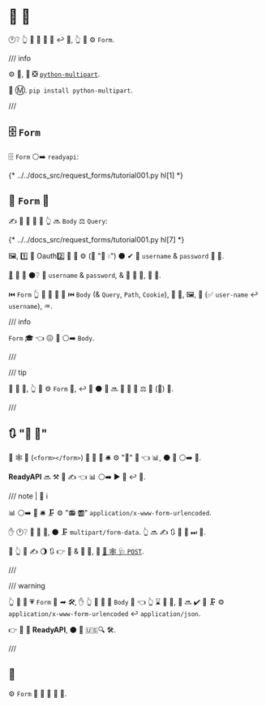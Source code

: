 # 📨 💽

🕐❔ 👆 💪 📨 📨 🏑 ↩️ 🎻, 👆 💪 ⚙️ `Form`.

/// info

⚙️ 📨, 🥇 ❎ <a href="https://github.com/Kludex/python-multipart" class="external-link" target="_blank">`python-multipart`</a>.

🤶 Ⓜ. `pip install python-multipart`.

///

## 🗄 `Form`

🗄 `Form` ⚪️➡️ `readyapi`:

{* ../../docs_src/request_forms/tutorial001.py hl[1] *}

## 🔬 `Form` 🔢

✍ 📨 🔢 🎏 🌌 👆 🔜 `Body` ⚖️ `Query`:

{* ../../docs_src/request_forms/tutorial001.py hl[7] *}

🖼, 1️⃣ 🌌 Oauth2️⃣ 🔧 💪 ⚙️ (🤙 "🔐 💧") ⚫️ ✔ 📨 `username` &amp; `password` 📨 🏑.

<abbr title="specification">🔌</abbr> 🚚 🏑 ⚫️❔ 📛 `username` &amp; `password`, &amp; 📨 📨 🏑, 🚫 🎻.

⏮️ `Form` 👆 💪 📣 🎏 📳 ⏮️ `Body` (&amp; `Query`, `Path`, `Cookie`), 🔌 🔬, 🖼, 📛 (✅ `user-name` ↩️ `username`), ♒️.

/// info

`Form` 🎓 👈 😖 🔗 ⚪️➡️ `Body`.

///

/// tip

📣 📨 💪, 👆 💪 ⚙️ `Form` 🎯, ↩️ 🍵 ⚫️ 🔢 🔜 🔬 🔢 🔢 ⚖️ 💪 (🎻) 🔢.

///

## 🔃 "📨 🏑"

🌌 🕸 📨 (`<form></form>`) 📨 💽 💽 🛎 ⚙️ "🎁" 🔢 👈 📊, ⚫️ 🎏 ⚪️➡️ 🎻.

**ReadyAPI** 🔜 ⚒ 💭 ✍ 👈 📊 ⚪️➡️ ▶️️ 🥉 ↩️ 🎻.

/// note | 📡 ℹ

📊 ⚪️➡️ 📨 🛎 🗜 ⚙️ "📻 🆎" `application/x-www-form-urlencoded`.

✋️ 🕐❔ 📨 🔌 📁, ⚫️ 🗜 `multipart/form-data`. 👆 🔜 ✍ 🔃 🚚 📁 ⏭ 📃.

🚥 👆 💚 ✍ 🌖 🔃 👉 🔢 &amp; 📨 🏑, 👳 <a href="https://developer.mozilla.org/en-US/docs/Web/HTTP/Methods/POST" class="external-link" target="_blank"><abbr title="Mozilla Developer Network">🏇</abbr> 🕸 🩺 <code>POST</code></a>.

///

/// warning

👆 💪 📣 💗 `Form` 🔢 *➡ 🛠️*, ✋️ 👆 💪 🚫 📣 `Body` 🏑 👈 👆 ⌛ 📨 🎻, 📨 🔜 ✔️ 💪 🗜 ⚙️ `application/x-www-form-urlencoded` ↩️ `application/json`.

👉 🚫 🚫 **ReadyAPI**, ⚫️ 🍕 🇺🇸🔍 🛠️.

///

## 🌃

⚙️ `Form` 📣 📨 💽 🔢 🔢.
